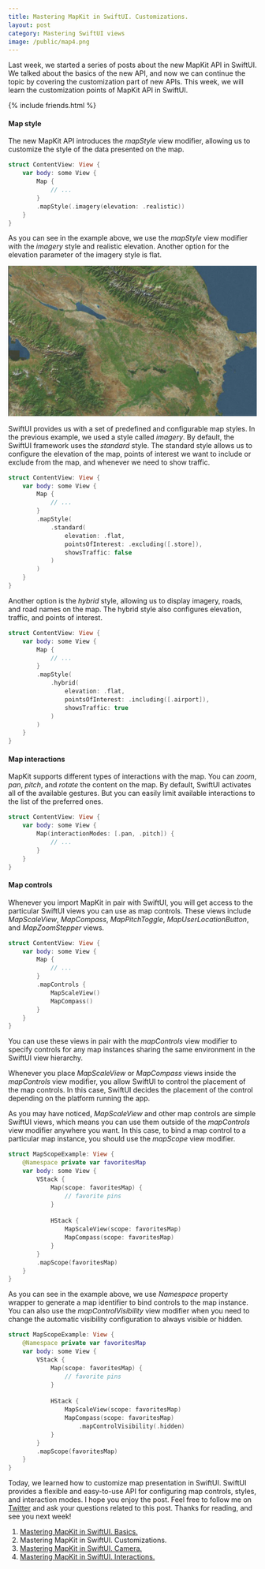 ```yaml
---
title: Mastering MapKit in SwiftUI. Customizations.
layout: post
category: Mastering SwiftUI views
image: /public/map4.png
---
```


Last week, we started a series of posts about the new MapKit API in SwiftUI. We talked about the basics of the new API, and now we can continue the topic by covering the customization part of new APIs. This week, we will learn the customization points of MapKit API in SwiftUI.

{% include friends.html %}

#### Map style
The new MapKit API introduces the *mapStyle* view modifier, allowing us to customize the style of the data presented on the map.

```swift
struct ContentView: View {
    var body: some View {
        Map {
            // ...
        }
        .mapStyle(.imagery(elevation: .realistic))
    }
}
```

As you can see in the example above, we use the *mapStyle* view modifier with the *imagery* style and realistic elevation. Another option for the elevation parameter of the imagery style is flat.

![imagery-map](/public/map4.png)

SwiftUI provides us with a set of predefined and configurable map styles. In the previous example, we used a style called *imagery*. By default, the SwiftUI framework uses the *standard* style. The standard style allows us to configure the elevation of the map, points of interest we want to include or exclude from the map, and whenever we need to show traffic.

```swift
struct ContentView: View {
    var body: some View {
        Map {
            // ...
        }
        .mapStyle(
            .standard(
                elevation: .flat,
                pointsOfInterest: .excluding([.store]),
                showsTraffic: false
            )
        )
    }
}
```

Another option is the *hybrid* style, allowing us to display imagery, roads, and road names on the map. The hybrid style also configures elevation, traffic, and points of interest.

```swift
struct ContentView: View {
    var body: some View {
        Map {
            // ...
        }
        .mapStyle(
            .hybrid(
                elevation: .flat,
                pointsOfInterest: .including([.airport]),
                showsTraffic: true
            )
        )
    }
}
```

#### Map interactions
MapKit supports different types of interactions with the map. You can *zoom*, *pan*, *pitch*, and *rotate* the content on the map. By default, SwiftUI activates all of the available gestures. But you can easily limit available interactions to the list of the preferred ones.

```swift
struct ContentView: View {
    var body: some View {
        Map(interactionModes: [.pan, .pitch]) {
            // ...
        }
    }
}
```

#### Map controls
Whenever you import MapKit in pair with SwiftUI, you will get access to the particular SwiftUI views you can use as map controls. These views include *MapScaleView*, *MapCompass*, *MapPitchToggle*, *MapUserLocationButton*, and *MapZoomStepper* views.

```swift
struct ContentView: View {
    var body: some View {
        Map {
            // ...
        }
        .mapControls {
            MapScaleView()
            MapCompass()
        }
    }
}
```

You can use these views in pair with the *mapControls* view modifier to specify controls for any map instances sharing the same environment in the SwiftUI view hierarchy.

Whenever you place *MapScaleView* or *MapCompass* views inside the *mapControls* view modifier, you allow SwiftUI to control the placement of the map controls. In this case, SwiftUI decides the placement of the control depending on the platform running the app.

As you may have noticed, *MapScaleView* and other map controls are simple SwiftUI views, which means you can use them outside of the *mapControls* view modifier anywhere you want. In this case, to bind a map control to a particular map instance, you should use the *mapScope* view modifier.

```swift
struct MapScopeExample: View {
    @Namespace private var favoritesMap
    var body: some View {
        VStack {
            Map(scope: favoritesMap) {
                // favorite pins
            }
            
            HStack {
                MapScaleView(scope: favoritesMap)
                MapCompass(scope: favoritesMap)
            }
        }
        .mapScope(favoritesMap)
    }
}
```
As you can see in the example above, we use *Namespace* property wrapper to generate a map identifier to bind controls to the map instance. You can also use the *mapControlVisibility* view modifier when you need to change the automatic visibility configuration to always visible or hidden.

```swift
struct MapScopeExample: View {
    @Namespace private var favoritesMap
    var body: some View {
        VStack {
            Map(scope: favoritesMap) {
                // favorite pins
            }
            
            HStack {
                MapScaleView(scope: favoritesMap)
                MapCompass(scope: favoritesMap)
                    .mapControlVisibility(.hidden)
            }
        }
        .mapScope(favoritesMap)
    }
}
```

Today, we learned how to customize map presentation in SwiftUI. SwiftUI provides a flexible and easy-to-use API for configuring map controls, styles, and interaction modes. I hope you enjoy the post. Feel free to follow me on [Twitter](https://twitter.com/mecid) and ask your questions related to this post. Thanks for reading, and see you next week!

1. [Mastering MapKit in SwiftUI. Basics.](/2023/11/28/mastering-mapkit-in-swiftui-basics/)
2. Mastering MapKit in SwiftUI. Customizations.
3. [Mastering MapKit in SwiftUI. Camera.](/2023/12/12/mastering-mapkit-in-swiftui-camera/)
4. [Mastering MapKit in SwiftUI. Interactions.](/2023/12/19/mastering-mapkit-in-swiftui-interactions/)
